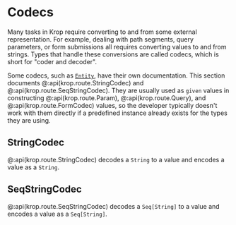 # Codecs

Many tasks in Krop require converting to and from some external representation. For example, dealing with path segments, query parameters, or form submissions all requires converting values to and from strings. Types that handle these conversions are called codecs, which is short for "coder and decoder". 

Some codecs, such as [`Entity`](entities.md), have their own documentation. This section documents @:api(krop.route.StringCodec) and @:api(krop.route.SeqStringCodec). They are usually used as `given` values in constructing @:api(krop.route.Param), @:api(krop.route.Query), and @:api(krop.route.FormCodec) values, so the developer typically doesn't work with them directly if a predefined instance already exists for the types they are using.


## StringCodec

@:api(krop.route.StringCodec) decodes a `String` to a value and encodes a value as a `String`.


## SeqStringCodec

@:api(krop.route.SeqStringCodec) decodes a `Seq[String]` to a value and encodes a value as a `Seq[String]`.
